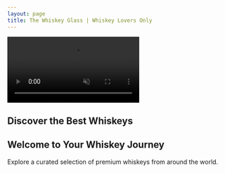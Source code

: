 ```yaml
---
layout: page
title: The Whiskey Glass | Whiskey Lovers Only
---
```


<!-- Full-Width Hero Video Section -->
<section class="hero">
    <video autoplay muted loop class="hero-video">
        <source src="/assets/videos/hero-video.mp4" type="video/mp4">
        Your browser does not support the video tag.
    </video>
    <div class="hero-overlay">
        <h1>Discover the Best Whiskeys</h1>
    </div>
</section>

<!-- Main Content Section -->
<section class="content">
    <div class="container">
        <h2>Welcome to Your Whiskey Journey</h2>
        <p>Explore a curated selection of premium whiskeys from around the world.</p>
    </div>
</section>

